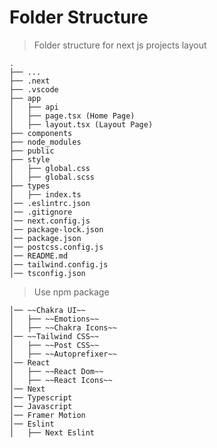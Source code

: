 Folder Structure
============================

> Folder structure for next js projects layout

    .
    ├── ...
    ├── .next         
    ├── .vscode        
    ├── app     
    │   ├── api         
    │   ├── page.tsx (Home Page)            
    │   ├── layout.tsx (Layout Page)            
    ├── components           
    ├── node_modules         
    ├── public            
    ├── style                    
    │   ├── global.css          
    │   ├── global.scss       
    ├── types                    
    │   ├── index.ts                                                      
    │── .eslintrc.json
    │── .gitignore
    │── next.config.js
    │── package-lock.json
    │── package.json
    │── postcss.config.js
    │── README.md
    │── tailwind.config.js
    │── tsconfig.json

> Use npm package

    │── ~~Chakra UI~~                
    │   ├── ~~Emotions~~
    │   ├── ~~Chakra Icons~~
    │── ~~Tailwind CSS~~  
    │   ├── ~~Post CSS~~
    │   ├── ~~Autoprefixer~~
    │── React            
    │   ├── ~~React Dom~~
    │   ├── ~~React Icons~~  
    │── Next 
    │── Typescript
    │── Javascript
    │── Framer Motion
    │── Eslint
    │   ├── Next Eslint
